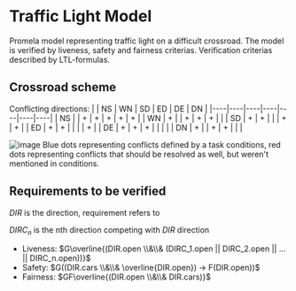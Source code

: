 # Traffic Light Model
Promela model representing traffic light on a difficult crossroad. The model is verified by liveness, safety and fairness criterias. Verification criterias described by LTL-formulas.

## Crossroad scheme
Conflicting directions:
|    | NS | WN | SD | ED | DE | DN |
|----|----|----|----|----|----|----|
| NS |    | +  | +  | +  | +  | +  |
| WN | +  |    | +  | +  | +  |    |
| SD | +  | +  |    |    | +  | +  |
| ED | +  | +  |    |    |    | +  |
| DE | +  | +  | +  |    |    |    |
| DN | +  |    | +  | +  |    |    |

![image](https://github.com/ImSOLty/traffic-light-model/assets/48078801/965eff43-b905-4dec-9c00-c37c4e253690)
Blue dots representing conflicts defined by a task conditions, red dots representing conflicts that should be resolved as well, but weren't mentioned in conditions.

## Requirements to be verified
$DIR$ is the direction, requirement refers to

$DIRC_n$ is the nth direction competing with $DIR$ direction

* Liveness: $G\overline{(DIR.open \\&\\& (DIRC_1.open || DIRC_2.open || ... || DIRC_n.open))}$
* Safety: $G((DIR.cars \\&\\& \overline{DIR.open}) -> F(DIR.open))$
* Fairness: $GF\overline{(DIR.open \\&\\& DIR.cars)}$
